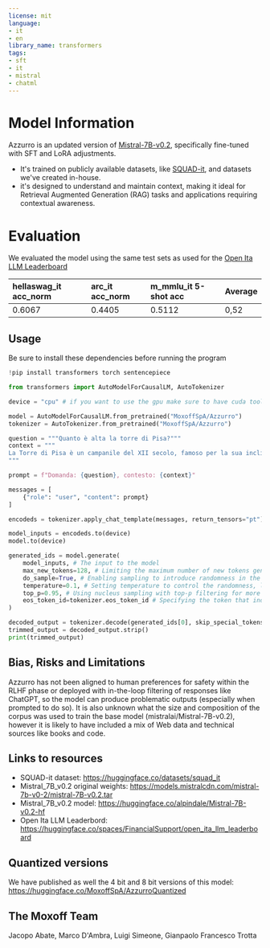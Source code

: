 ```yaml
---
license: mit
language:
- it
- en
library_name: transformers
tags:
- sft
- it
- mistral
- chatml
---
```


# Model Information

Azzurro is an updated version of [Mistral-7B-v0.2](https://huggingface.co/alpindale/Mistral-7B-v0.2-hf), specifically fine-tuned with SFT and LoRA adjustments.

- It's trained on publicly available datasets, like [SQUAD-it](https://huggingface.co/datasets/squad_it), and datasets we've created in-house.
- it's designed to understand and maintain context, making it ideal for Retrieval Augmented Generation (RAG) tasks and applications requiring contextual awareness.

# Evaluation

We evaluated the model using the same test sets as used for the [Open Ita LLM Leaderboard](https://huggingface.co/spaces/FinancialSupport/open_ita_llm_leaderboard) 

| hellaswag_it acc_norm | arc_it acc_norm | m_mmlu_it 5-shot acc | Average |
|:----------------------| :--------------- | :-------------------- | :------- |
| 0.6067 | 0.4405 | 0.5112 | 0,52 |


## Usage

Be sure to install these dependencies before running the program

```python
!pip install transformers torch sentencepiece
```

```python
from transformers import AutoModelForCausalLM, AutoTokenizer

device = "cpu" # if you want to use the gpu make sure to have cuda toolkit installed and change this to "cuda"

model = AutoModelForCausalLM.from_pretrained("MoxoffSpA/Azzurro")
tokenizer = AutoTokenizer.from_pretrained("MoxoffSpA/Azzurro")

question = """Quanto è alta la torre di Pisa?"""
context = """
La Torre di Pisa è un campanile del XII secolo, famoso per la sua inclinazione. Alta circa 56 metri.
"""

prompt = f"Domanda: {question}, contesto: {context}"

messages = [
    {"role": "user", "content": prompt}
]

encodeds = tokenizer.apply_chat_template(messages, return_tensors="pt")

model_inputs = encodeds.to(device)
model.to(device)

generated_ids = model.generate(
    model_inputs, # The input to the model
    max_new_tokens=128, # Limiting the maximum number of new tokens generated
    do_sample=True, # Enabling sampling to introduce randomness in the generation
    temperature=0.1, # Setting temperature to control the randomness, lower values make it more deterministic
    top_p=0.95, # Using nucleus sampling with top-p filtering for more coherent generation       
    eos_token_id=tokenizer.eos_token_id # Specifying the token that indicates the end of a sequence
)

decoded_output = tokenizer.decode(generated_ids[0], skip_special_tokens=True)
trimmed_output = decoded_output.strip()
print(trimmed_output)
```

## Bias, Risks and Limitations

Azzurro has not been aligned to human preferences for safety within the RLHF phase or deployed with in-the-loop filtering of 
responses like ChatGPT, so the model can produce problematic outputs (especially when prompted to do so). It is also unknown what the size and composition 
of the corpus was used to train the base model (mistralai/Mistral-7B-v0.2), however it is likely to have included a mix of Web data and technical sources 
like books and code.

## Links to resources

- SQUAD-it dataset: https://huggingface.co/datasets/squad_it
- Mistral_7B_v0.2 original weights: https://models.mistralcdn.com/mistral-7b-v0-2/mistral-7B-v0.2.tar
- Mistral_7B_v0.2 model: https://huggingface.co/alpindale/Mistral-7B-v0.2-hf
- Open Ita LLM Leaderbord: https://huggingface.co/spaces/FinancialSupport/open_ita_llm_leaderboard

## Quantized versions

We have published as well the 4 bit and 8 bit versions of this model:
https://huggingface.co/MoxoffSpA/AzzurroQuantized

## The Moxoff Team

Jacopo Abate, Marco D'Ambra, Luigi Simeone, Gianpaolo Francesco Trotta